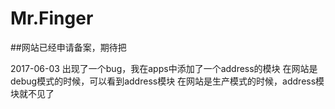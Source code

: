 # Mr.Finger
##网站已经申请备案，期待把

2017-06-03
出现了一个bug，我在apps中添加了一个address的模块
在网站是debug模式的时候，可以看到address模块
在网站是生产模式的时候，address模块就不见了
